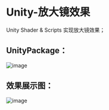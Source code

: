 # Unity-放大镜效果

Unity Shader & Scripts 实现放大镜效果；

## UnityPackage：

![image](https://user-images.githubusercontent.com/82070210/226168227-29ce3cfc-056f-4142-8ed9-e6db166453bc.png)

## 效果展示图：

![image](https://user-images.githubusercontent.com/82070210/226168235-c0801722-a19d-4b2e-9d5a-6d875deda6bc.png)

